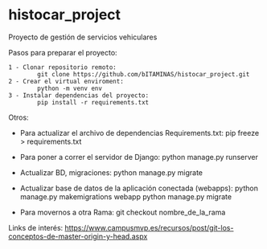 # histocar_project
Proyecto de gestión de servicios vehiculares

Pasos para preparar el proyecto:

    1 - Clonar repositorio remoto:
            git clone https://github.com/bITAMINAS/histocar_project.git
    2 - Crear el virtual enviroment: 
            python -m venv env
    3 - Instalar dependencias del proyecto:
            pip install -r requirements.txt 

Otros:
- Para actualizar el archivo de dependencias Requirements.txt:
    pip freeze > requirements.txt

- Para poner a correr el servidor de Django:
    python manage.py runserver
- Actualizar BD, migraciones:
    python manage.py migrate

- Actualizar base de datos de la aplicación conectada (webapps):
    python manage.py makemigrations webapp
    python manage.py migrate

- Para movernos a otra Rama:
    git checkout nombre_de_la_rama


Links de interés:
    https://www.campusmvp.es/recursos/post/git-los-conceptos-de-master-origin-y-head.aspx
    